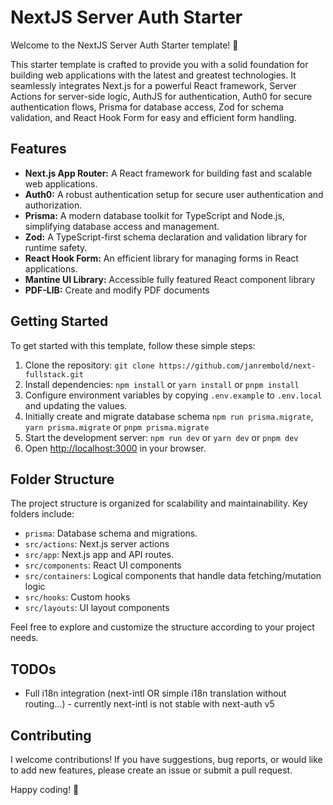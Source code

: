 # NextJS Server Auth Starter

Welcome to the NextJS Server Auth Starter template! 🚀

This starter template is crafted to provide you with a solid foundation for building web applications with the latest and greatest technologies. It seamlessly integrates Next.js for a powerful React framework, Server Actions for server-side logic, AuthJS for authentication, Auth0 for secure authentication flows, Prisma for database access, Zod for schema validation, and React Hook Form for easy and efficient form handling.

## Features

-   **Next.js App Router:** A React framework for building fast and scalable web applications.
-   **Auth0:** A robust authentication setup for secure user authentication and authorization.
-   **Prisma:** A modern database toolkit for TypeScript and Node.js, simplifying database access and management.
-   **Zod:** A TypeScript-first schema declaration and validation library for runtime safety.
-   **React Hook Form:** An efficient library for managing forms in React applications.
-   **Mantine UI Library:** Accessible fully featured React component library
-   **PDF-LIB:** Create and modify PDF documents

## Getting Started

To get started with this template, follow these simple steps:

1. Clone the repository: `git clone https://github.com/janrembold/next-fullstack.git`
2. Install dependencies: `npm install` or `yarn install` or `pnpm install`
3. Configure environment variables by copying `.env.example` to `.env.local` and updating the values.
4. Initially create and migrate database schema `npm run prisma.migrate`, `yarn prisma.migrate` or `pnpm prisma.migrate`
5. Start the development server: `npm run dev` or `yarn dev` or `pnpm dev`
6. Open [http://localhost:3000](http://localhost:3000) in your browser.

## Folder Structure

The project structure is organized for scalability and maintainability. Key folders include:

-   `prisma`: Database schema and migrations.
-   `src/actions`: Next.js server actions
-   `src/app`: Next.js app and API routes.
-   `src/components`: React UI components
-   `src/containers`: Logical components that handle data fetching/mutation logic
-   `src/hooks`: Custom hooks
-   `src/layouts`: UI layout components

Feel free to explore and customize the structure according to your project needs.

## TODOs

-   Full i18n integration (next-intl OR simple i18n translation without routing...) - currently next-intl is not stable with next-auth v5

## Contributing

I welcome contributions! If you have suggestions, bug reports, or would like to add new features, please create an issue or submit a pull request.

Happy coding! 🚀

